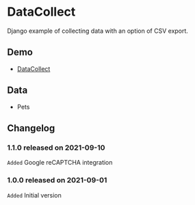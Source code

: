 # DataCollect
Django example of collecting data with an option of CSV export.

## Demo
- [DataCollect](https://data-collect.herokuapp.com)

## Data
- Pets

## Changelog
### 1.1.0 released on 2021-09-10
`Added` Google reCAPTCHA integration

### 1.0.0 released on 2021-09-01
`Added` Initial version